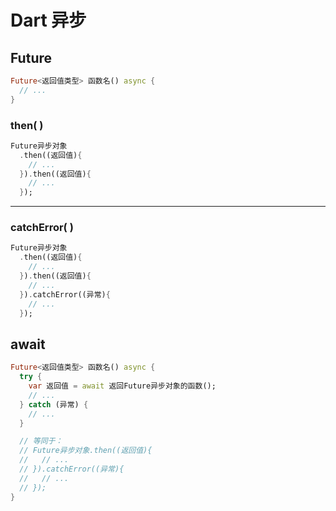 # Dart 异步

## Future

```dart
Future<返回值类型> 函数名() async {
  // ...
}
```

### then( )

```dart
Future异步对象
  .then((返回值){
    // ...
  }).then((返回值){
    // ...
  });
```

---

### catchError( )

```dart
Future异步对象
  .then((返回值){
    // ...
  }).then((返回值){
    // ...
  }).catchError((异常){
    // ...
  });
```

## await

```dart
Future<返回值类型> 函数名() async {
  try {
    var 返回值 = await 返回Future异步对象的函数();
    // ...
  } catch (异常) {
    // ...
  }

  // 等同于：
  // Future异步对象.then((返回值){
  //   // ...
  // }).catchError((异常){
  //   // ...
  // });
}
```
